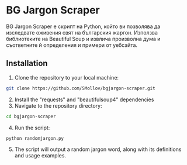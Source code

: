 # BG Jargon Scraper
BG Jargon Scraper е скрипт на Python, който ви позволява да изследвате оживения свят на българския жаргон. 
Използва библиотеките на Beautiful Soup и извлича произволна дума и съответните й определения и примери от уебсайта.

## Installation

1. Clone the repository to your local machine:

```bash
git clone https://github.com/SMollov/bgjargon-scraper.git
```
2. Install the "requests" and "beautifulsoup4" dependencies 
3. Navigate to the repository directory: 
```bash
cd bgjargon-scraper
```
4. Run the script: 
```bash
python randomjargon.py
```
5. The script will output a random jargon word, along with its definitions and usage examples.
